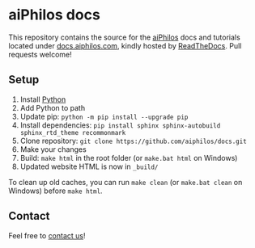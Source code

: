 # aiPhilos docs

This repository contains the source for the [aiPhilos](https://aiphilos.com) docs and tutorials located under [docs.aiphilos.com](https://docs.aiphilos.com), kindly hosted by [ReadTheDocs](https://readthedocs.io). Pull requests welcome!

## Setup

1. Install [Python](https://www.python.org/downloads/)
1. Add Python to path
1. Update pip: `python -m pip install --upgrade pip`
1. Install dependencies: `pip install sphinx sphinx-autobuild sphinx_rtd_theme recommonmark`
1. Clone repository: `git clone https://github.com/aiphilos/docs.git`
1. Make your changes
1. Build: `make html` in the root folder (or `make.bat html` on Windows)
1. Updated website HTML is now in `_build/`

To clean up old caches, you can run `make clean` (or `make.bat clean` on Windows) before `make html`.

## Contact

Feel free to [contact us](https://www.aiphilos.com/kontakt)!
